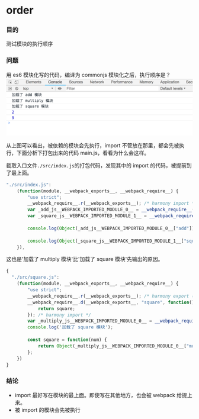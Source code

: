 # order

### 目的
测试模块的执行顺序

### 问题
用 es6 模块化写的代码，编译为 commonjs 模块化之后，执行顺序是？
![result](https://github.com/104gogo/sven/raw/master/packages/order/result.png)

从上图可以看出，被依赖的模块会先执行，import 不管放在那里，都会先被执行，下面分析下打包出来的代码 main.js，看看为什么会这样。

截取入口文件`./src/index.js`的打包代码，发现其中的 import 的代码，被提前到了最上面。
```javascript
"./src/index.js":
	(function(module, __webpack_exports__, __webpack_require__) {
		"use strict";
		__webpack_require__.r(__webpack_exports__); /* harmony import */
		var _add_js__WEBPACK_IMPORTED_MODULE_0__ = __webpack_require__( /*! ./add.js */ "./src/add.js"); /* harmony import */
		var _square_js__WEBPACK_IMPORTED_MODULE_1__ = __webpack_require__( /*! ./square.js */ "./src/square.js");

		console.log(Object(_add_js__WEBPACK_IMPORTED_MODULE_0__["add"])(1, 1));

		console.log(Object(_square_js__WEBPACK_IMPORTED_MODULE_1__["square"])(3));
	}),
```
这也是'加载了 multiply 模块'比'加载了 square 模块'先输出的原因。
```javascript
{
  "./src/square.js":
	(function(module, __webpack_exports__, __webpack_require__) {
		"use strict";
		__webpack_require__.r(__webpack_exports__); /* harmony export (binding) */
		__webpack_require__.d(__webpack_exports__, "square", function() {
			return square;
		}); /* harmony import */
		var _multiply_js__WEBPACK_IMPORTED_MODULE_0__ = __webpack_require__( /*! ./multiply.js */ "./src/multiply.js");
		console.log('加载了 square 模块');

		const square = function(num) {　
			return Object(_multiply_js__WEBPACK_IMPORTED_MODULE_0__["multiply"])(num, num);
		};
	})
}
```

### 结论
- import 最好写在模块的最上面。即使写在其他地方，也会被 webpack 给提上来。
- 被 import 的模块会先被执行


